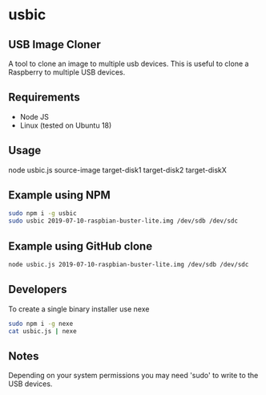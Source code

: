 # usbic

## USB Image Cloner

A tool to clone an image to multiple usb devices.  This is useful to clone a Raspberry to multiple USB devices.

## Requirements

- Node JS
- Linux (tested on Ubuntu 18)

## Usage

node usbic.js source-image target-disk1 target-disk2 target-diskX

## Example using NPM

``` sh
sudo npm i -g usbic
sudo usbic 2019-07-10-raspbian-buster-lite.img /dev/sdb /dev/sdc
```

## Example using GitHub clone

``` bash
node usbic.js 2019-07-10-raspbian-buster-lite.img /dev/sdb /dev/sdc
```

## Developers

To create a single binary installer use nexe

``` sh
sudo npm i -g nexe
cat usbic.js | nexe
```

## Notes

Depending on your system permissions you may need 'sudo' to write to the USB devices.
